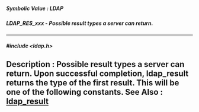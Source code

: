 ##### Symbolic Value : LDAP
##### LDAP_RES_xxx - Possible result types a server can return.
---
##### #include <ldap.h>
**Description :**
Possible result types a server can return.  Upon successful completion, 
ldap_result returns the type of the first result. This will be one of the 
following constants.
**See Also :**
[ldap_result](D:/md_files/ldap_result.md)
---
